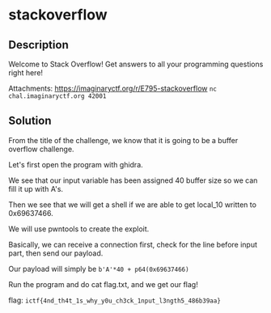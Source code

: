 # stackoverflow

## Description
Welcome to Stack Overflow! Get answers to all your programming questions right here!

Attachments:
https://imaginaryctf.org/r/E795-stackoverflow 
```nc chal.imaginaryctf.org 42001```

## Solution 
From the title of the challenge, we know that it is going to be a buffer overflow challenge.

Let's first open the program with ghidra.

We see that our input variable has been assigned 40 buffer size so we can fill it up with A's.

Then we see that we will get a shell if we are able to get local_10 written to 0x69637466.

We will use pwntools to create the exploit.

Basically, we can receive a connection first, check for the line before input part, then send our payload.

Our payload will simply be ```b'A'*40 + p64(0x69637466)```

Run the program and do cat flag.txt, and we get our flag!

flag: ```ictf{4nd_th4t_1s_why_y0u_ch3ck_1nput_l3ngth5_486b39aa}```



